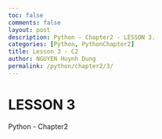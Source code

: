 ```yaml
---
toc: false
comments: false
layout: post
description: Python - Chapter2 - LESSON 3.
categories: [Python, PythonChapter2]
title: Lesson 3 - C2
author: NGUYEN Huynh Dung
permalink: /python/chapter2/3/
---
```


# LESSON 3
Python - Chapter2




